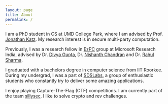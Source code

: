 ```yaml
---
layout: page
title: About
permalink: /
---
```


<!-- <div style="float: right; width: 50%;">
<div style="padding-left: 70px">
<img src="/static/assets/about.png" />
</div>
</div> -->
I am a PhD student in CS at UMD College Park, where I am advised by Prof. [Jonathan Katz](https://www.cs.umd.edu/~jkatz/). My research interest is in secure multi-party computation.

Previously, I was a research fellow in [EzPC](https://www.microsoft.com/en-us/research/project/ezpc-easy-secure-multi-party-computation/) group at Microsoft Research India, advised by Dr. [Divya Gupta](https://www.microsoft.com/en-us/research/people/digup/), Dr. [Nishanth Chandran](https://www.microsoft.com/en-us/research/people/nichandr/) and Dr. [Rahul Sharma](https://www.microsoft.com/en-us/research/people/rahsha/).

I graduated with a bachelors degree in computer science from IIT Roorkee. During my undergrad, I was a part of [SDSLabs](https://sdslabs.co), a group of enthusiastic students who constantly try to deliver some amazing applications. 

I enjoy playing Capture-The-Flag (CTF) competitions. I am currently part of the team [sillysec](https://cve.gay). I like to solve crypto and rev challenges.
